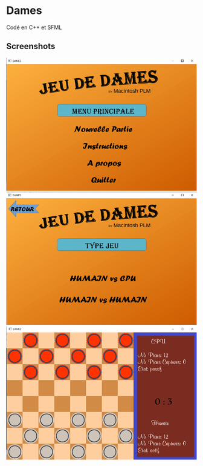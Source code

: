 # Dames
Codé en C++ et SFML

## Screenshots
![Menu Principal](/screenshots/menuP.png)
![Menu Type Jeu](/screenshots/menuTJ.png)
![Affichage Jeu](/screenshots/affichageJ.png)